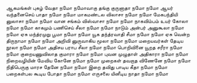 
ஆகமங்கள் புகழ் வேதா நமோ நமோவாகு தங்கு குருனாதா நமோ நமோ
ஆயர் வந்தனைசெய் பாதா நமோ நமோ
மாகமண்டல விலாசா நமோ நமோ
மேகபந்தியி னுலாசா நமோ நமோ
வான சங்கம் விஸ்வாசா நமோ நமோ
நாகவிம்பம் உயர் கோலா நமோ நமோ
காகமும் பணிசெய் சீலா நமோ நமோ
நாடும் அன்பர்  அனுகூலா நமோ நமோ
ஏசு மந்த்ரமுறு பூமா நமோ நமோ
யூக தந்த்ரவாதி சீமா நமோ நமோ
ஏசு வென்ற திருநாமா நமோ நமோ
அறிவி னுருவாகிய மூலா நமோ நமோ
மறையவர்கள் தேடிய நூலா நமோ நமோ
அதிசய பராப சீலா நமோ நமோ
பொறிவினை யூறத சரீரா நமோ நமோ
குறையணுவிலாத குமாரா நமோ நமோ
புவன முழுதாள் அதிகாரா நமோ நமோ
நிறைவழியின் மேவிய கோனே நமோ நமோ
முறைகள் தவறாத விணேனே நமோ நமோ
நிதிபெருகு மாரச தேனே நமோ நமோ
இறை தவிது பாடிய கீதா நமோ நமோ
பறைகள்பல கூடிய போதா நமோ நமோ
எருசலை யினீடிய நாதா நமோ நமோ



